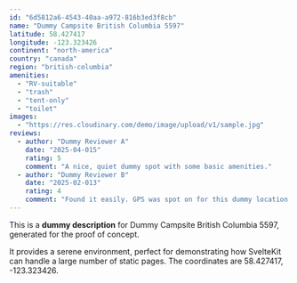 ```yaml
---
id: "6d5812a6-4543-40aa-a972-816b3ed3f8cb"
name: "Dummy Campsite British Columbia 5597"
latitude: 58.427417
longitude: -123.323426
continent: "north-america"
country: "canada"
region: "british-columbia"
amenities:
  - "RV-suitable"
  - "trash"
  - "tent-only"
  - "toilet"
images:
  - "https://res.cloudinary.com/demo/image/upload/v1/sample.jpg"
reviews:
  - author: "Dummy Reviewer A"
    date: "2025-04-015"
    rating: 5
    comment: "A nice, quiet dummy spot with some basic amenities."
  - author: "Dummy Reviewer B"
    date: "2025-02-013"
    rating: 4
    comment: "Found it easily. GPS was spot on for this dummy location."
---
```


This is a **dummy description** for Dummy Campsite British Columbia 5597, generated for the proof of concept.

It provides a serene environment, perfect for demonstrating how SvelteKit can handle a large number of static pages. The coordinates are 58.427417, -123.323426.
